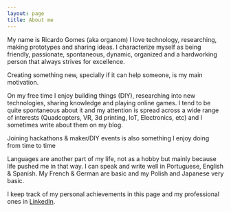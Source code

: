 ```yaml
---
layout: page
title: About me
---
```


My name is Ricardo Gomes (aka organom)
I love technology, researching, making prototypes and sharing ideas.
I characterize myself as being friendly, passionate, spontaneous, dynamic, organized and a hardworking person that always strives for excellence.

Creating something new, specially if it can help someone, is my main motivation.

On my free time I enjoy building things (DIY), researching into new technologies, sharing knowledge and playing online games. I tend to be quite spontaneous about it and my attention is spread across a wide range of interests (Quadcopters, VR, 3d printing, IoT, Electronics, etc) and I sometimes write about them on my blog.

Joining hackathons & maker/DIY events is also something I enjoy doing from time to time

Languages are another part of my life, not as a hobby but mainly because life pushed me in that way. I can speak and write well in Portuguese, English & Spanish. My French & German are basic and my Polish and Japanese very basic.

I keep track of my personal achievements in this page and my professional ones in [LinkedIn](https://www.linkedin.com/in/ricardocarneirogomes/).
